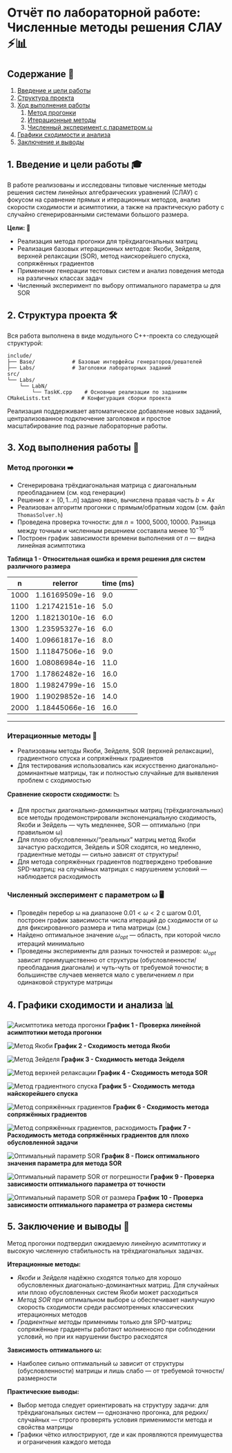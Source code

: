 # Отчёт по лабораторной работе: Численные методы решения СЛАУ ⚡️📊

## Содержание 📖

1. [Введение и цели работы](#1-введение-и-цели-работы)
2. [Структура проекта](#2-структура-проекта)
3. [Ход выполнения работы](#3-ход-выполнения-работы)
   1. [Метод прогонки](#метод-прогонки)
   2. [Итерационные методы](#итерационные-методы)
   3. [Численный эксперимент с параметром ω](#численный-эксперимент-с-параметром-ω)
4. [Графики сходимости и анализа](#4-графики-сходимости-и-анализа)
5. [Заключение и выводы](#5-заключение-и-выводы)


## 1. Введение и цели работы 🎓

В работе реализованы и исследованы типовые численные методы решения систем линейных алгебраических уравнений (СЛАУ) с фокусом на сравнение прямых и итерационных методов, анализ скорости сходимости и асимптотики, а также на практическую работу с случайно сгенерированными системами большого размера.

**Цели: 🎯**

- Реализация метода прогонки для трёхдиагональных матриц
- Реализация базовых итерационных методов: Якоби, Зейделя, верхней релаксации (SOR), метод наискорейшего спуска, сопряжённых градиентов
- Применение генерации тестовых систем и анализ поведения метода на различных классах задач
- Численный эксперимент по выбору оптимального параметра ω для SOR

## 2. Структура проекта 🛠️

Вся работа выполнена в виде модульного C++-проекта со следующей структурой:
```
include/
├── Base/            # Базовые интерфейсы генераторов/решателей
├── Labs/            # Заголовки лабораторных заданий
src/
└── Labs/
    └── LabN/
        └── TaskK.cpp    # Основные реализации по заданиям
CMakeLists.txt          # Конфигурация сборки проекта
```
Реализация поддерживает автоматическое добавление новых заданий, централизованное подключение заголовков и простое масштабирование под разные лабораторные работы.

## 3. Ход выполнения работы 🔎

### Метод прогонки ➡️

- Сгенерирована трёхдиагональная матрица с диагональным преобладанием (см. код генерации)
- Решение $x = [0,1...n]$ задано явно, вычислена правая часть $b = Ax$
- Реализован алгоритм прогонки с прямым/обратным ходом (см. файл `ThomasSolver.h`)
- Проведена проверка точности: для $n=1000, 5000, 10000$. Разница между точным и численным решением составила менее $10^{-15}$
- Построен график зависимости времени выполнения от $n$ — видна линейная асимптотика

**Таблица 1 - Относительная ошибка и время решения для систем различного размера**

n     |  relerror        |  time (ms)
------|------------------|--------------
1000  |  1.16169509e-16  |  9.0         
1100  |  1.21742151e-16  |  5.0         
1200  |  1.18213010e-16  |  6.0         
1300  |  1.23595327e-16  |  6.0         
1400  |  1.09661817e-16  |  8.0         
1500  |  1.11847506e-16  |  9.0         
1600  |  1.08086984e-16  |  11.0        
1700  |  1.17862482e-16  |  16.0        
1800  |  1.19824799e-16  |  15.0        
1900  |  1.19029852e-16  |  14.0        
2000  |  1.18445066e-16  |  16.0   

---

### Итерационные методы 🔄

- Реализованы методы Якоби, Зейделя, SOR (верхней релаксации), градиентного спуска и сопряжённых градиентов
- Для тестирования использовались как искусственно диагонально-доминантные матрицы, так и полностью случайные для выявления проблем с сходимостью

**Сравнение скорости сходимости: 📉**

- Для простых диагонально-доминантных матриц (трёхдиагональных) все методы продемонстрировали экспоненциальную сходимость, Якоби и Зейдель — чуть медленнее, SOR — оптимально (при правильном ω)
- Для плохо обусловленных/“реальных” матриц метод Якоби зачастую расходится, Зейдель и SOR сходятся, но медленно, градиентные методы — сильно зависят от структуры!
- Для метода сопряжённых градиентов подтверждено требование SPD-матриц: на случайных матрицах с нарушением условий — наблюдается расходимость

### Численный эксперимент с параметром ω 🖥️

- Проведён перебор ω на диапазоне $0.01 < \omega < 2$ с шагом $0.01$, построен график зависимости числа итераций до сходимости от ω для фиксированного размера и типа матрицы (см.)
- Найдено оптимальное значение $\omega_{opt}$ — область, при которой число итераций минимально
- Проведены эксперименты для разных точностей и размеров: $\omega_{opt}$ зависит преимущественно от структуры (обусловленности/преобладания диагонали) и чуть-чуть от требуемой точности; в большинстве случаев меняется мало с увеличением $n$ при одинаковой структуре матрицы

## 4. Графики сходимости и анализа 📊

![Аисмптотика метода прогонки](../images/ThomasMethod.png)
**График 1 - Проверка линейной асимптотики метода прогонки**

![Метод Якоби](../images/JacobiMethod.png)
**График 2 - Сходимость метода Якоби**

![Метод Зейделя](../images/SeidelMethod.png)
**График 3 - Сходимость метода Зейделя**

![Метод верхней релаксации](../images/SORMethod.png)
**График 4 - Сходимость метода SOR**

![Метод градиентного спуска](../images/GradientDescentMethod.png)
**График 5 - Сходимость метода найскорейшего спуска**

![Метод сопряжённых градиентов](../images/ConjugateGradientsMethod.png)
**График 6 - Сходимость метода сопряжённых градиентов**

![Метод сопряжённых градиентов, расходимость](../images/ConjugateGradientsBadResult.png)
**График 7 - Расходимость метода сопряжённых градиентов для плохо обусловленной задачи**

![Оптимальный параметр SOR](../images/OptimalParam.png)
**График 8 - Поиск оптимального значения параметра для метода SOR**

![Оптимальный параметр SOR от погрешности](../images/OptimalParam_10-4.png)
**График 9 - Проверка зависимости оптимального параметра от точности**

![Оптимальный параметр SOR от размера](../images/OptimalParam_n50.png)
**График 10 - Проверка зависимости оптимального параметра от размера системы**

## 5. Заключение и выводы 📝

Метод прогонки подтвердил ожидаемую линейную асимптотику и высокую численную стабильность на трёхдиагональных задачах.

**Итерационные методы:**

- *Якоби* и *Зейделя* надёжно сходятся только для хорошо обусловленных диагонально-доминантных матриц. Для случайных или плохо обусловленных систем Якоби может расходиться
- *Метод SOR* при оптимальном выборе ω обеспечивает наилучшую скорость сходимости среди рассмотренных классических итерационных методов
- *Градиентные методы* применимы только для SPD-матриц: сопряжённые градиенты работают молниеносно при соблюдении условий, но при их нарушении быстро расходятся

**Зависимость оптимального ω:**

- Наиболее сильно оптимальный ω зависит от структуры (обусловленности) матрицы и лишь слабо — от требуемой точности/размерности

**Практические выводы:**

- Выбор метода следует ориентировать на структуру задачи: для трёхдиагональных систем — однозначно прогонка, для редких/случайных — строго проверять условия применимости метода и свойства матрицы
- Графики чётко иллюстрируют, где и как проявляются преимущества и ограничения каждого метода
